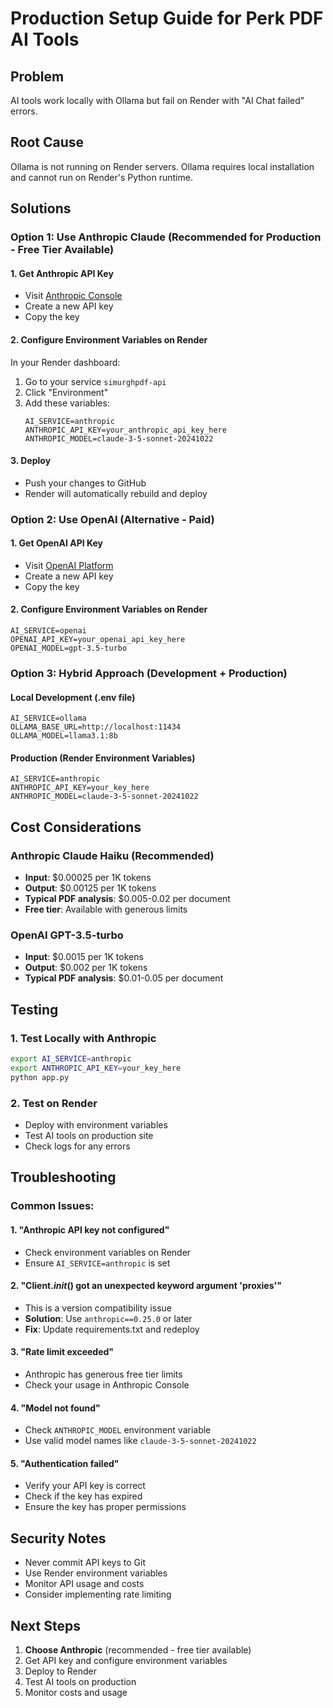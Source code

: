 # Production Setup Guide for Perk PDF AI Tools

## Problem
AI tools work locally with Ollama but fail on Render with "AI Chat failed" errors.

## Root Cause
Ollama is not running on Render servers. Ollama requires local installation and cannot run on Render's Python runtime.

## Solutions

### Option 1: Use Anthropic Claude (Recommended for Production - Free Tier Available)

#### 1. Get Anthropic API Key
- Visit [Anthropic Console](https://console.anthropic.com/)
- Create a new API key
- Copy the key

#### 2. Configure Environment Variables on Render
In your Render dashboard:
1. Go to your service `simurghpdf-api`
2. Click "Environment"
3. Add these variables:
   ```
   AI_SERVICE=anthropic
   ANTHROPIC_API_KEY=your_anthropic_api_key_here
   ANTHROPIC_MODEL=claude-3-5-sonnet-20241022
   ```

#### 3. Deploy
- Push your changes to GitHub
- Render will automatically rebuild and deploy

### Option 2: Use OpenAI (Alternative - Paid)

#### 1. Get OpenAI API Key
- Visit [OpenAI Platform](https://platform.openai.com/api-keys)
- Create a new API key
- Copy the key

#### 2. Configure Environment Variables on Render
   ```
   AI_SERVICE=openai
   OPENAI_API_KEY=your_openai_api_key_here
   OPENAI_MODEL=gpt-3.5-turbo
   ```

### Option 3: Hybrid Approach (Development + Production)

#### Local Development (.env file)
```env
AI_SERVICE=ollama
OLLAMA_BASE_URL=http://localhost:11434
OLLAMA_MODEL=llama3.1:8b
```

#### Production (Render Environment Variables)
```env
AI_SERVICE=anthropic
ANTHROPIC_API_KEY=your_key_here
ANTHROPIC_MODEL=claude-3-5-sonnet-20241022
```

## Cost Considerations

### Anthropic Claude Haiku (Recommended)
- **Input**: $0.00025 per 1K tokens  
- **Output**: $0.00125 per 1K tokens
- **Typical PDF analysis**: $0.005-0.02 per document
- **Free tier**: Available with generous limits

### OpenAI GPT-3.5-turbo
- **Input**: $0.0015 per 1K tokens
- **Output**: $0.002 per 1K tokens
- **Typical PDF analysis**: $0.01-0.05 per document

## Testing

### 1. Test Locally with Anthropic
```bash
export AI_SERVICE=anthropic
export ANTHROPIC_API_KEY=your_key_here
python app.py
```

### 2. Test on Render
- Deploy with environment variables
- Test AI tools on production site
- Check logs for any errors

## Troubleshooting

### Common Issues:

#### 1. "Anthropic API key not configured"
- Check environment variables on Render
- Ensure `AI_SERVICE=anthropic` is set

#### 2. "Client._init_() got an unexpected keyword argument 'proxies'"
- This is a version compatibility issue
- **Solution**: Use `anthropic==0.25.0` or later
- **Fix**: Update requirements.txt and redeploy

#### 3. "Rate limit exceeded"
- Anthropic has generous free tier limits
- Check your usage in Anthropic Console

#### 4. "Model not found"
- Check `ANTHROPIC_MODEL` environment variable
- Use valid model names like `claude-3-5-sonnet-20241022`

#### 5. "Authentication failed"
- Verify your API key is correct
- Check if the key has expired
- Ensure the key has proper permissions

## Security Notes

- Never commit API keys to Git
- Use Render environment variables
- Monitor API usage and costs
- Consider implementing rate limiting

## Next Steps

1. **Choose Anthropic** (recommended - free tier available)
2. Get API key and configure environment variables
3. Deploy to Render
4. Test AI tools on production
5. Monitor costs and usage 